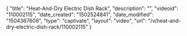 {
    "title": "Heat-And-Dry Electric Dish Rack",
    "description": "",
    "videoid": "110002115",
    "date_created": "1502524841",
    "date_modified": "1504367608",
    "type": "captivate",
    "layout": "video",
    "url": "\/v\/heat-and-dry-electric-dish-rack\/110002115"
}